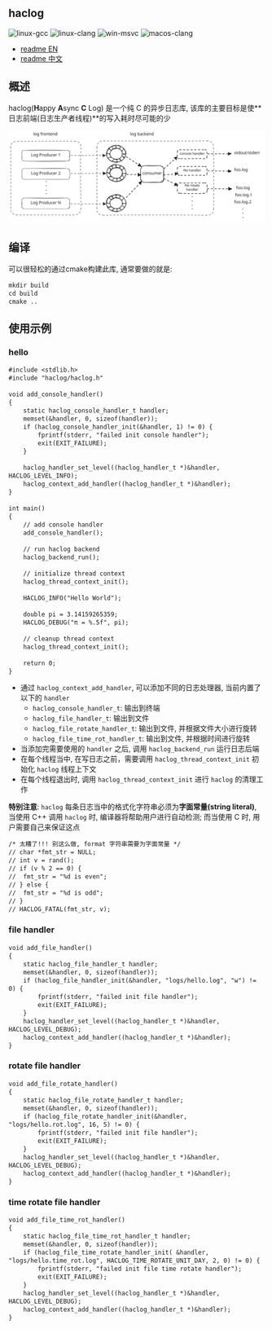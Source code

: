 ## haclog

![linux-gcc](https://github.com/MuggleWei/haclog/actions/workflows/linux-gcc.yaml/badge.svg?branch=master)
![linux-clang](https://github.com/MuggleWei/haclog/actions/workflows/linux-clang.yaml/badge.svg?branch=master)
![win-msvc](https://github.com/MuggleWei/haclog/actions/workflows/win-msvc.yaml/badge.svg?branch=master)
![macos-clang](https://github.com/MuggleWei/haclog/actions/workflows/macos-clang.yaml/badge.svg?branch=master)

* [readme EN](./README.md)
* [readme 中文](./README_cn.md)

## 概述

haclog(**H**appy **A**sync **C** Log) 是一个纯 C 的异步日志库, 该库的主要目标是使**日志前端(日志生产者线程)**的写入耗时尽可能的少  

<img src="./doc/img/haclog.svg" />

## 编译
可以很轻松的通过cmake构建此库, 通常要做的就是:
```
mkdir build
cd build
cmake ..
```

## 使用示例
### hello
```
#include <stdlib.h>
#include "haclog/haclog.h"

void add_console_handler()
{
	static haclog_console_handler_t handler;
	memset(&handler, 0, sizeof(handler));
	if (haclog_console_handler_init(&handler, 1) != 0) {
		fprintf(stderr, "failed init console handler");
		exit(EXIT_FAILURE);
	}

	haclog_handler_set_level((haclog_handler_t *)&handler, HACLOG_LEVEL_INFO);
	haclog_context_add_handler((haclog_handler_t *)&handler);
}

int main()
{
	// add console handler
	add_console_handler();

	// run haclog backend
	haclog_backend_run();

	// initialize thread context
	haclog_thread_context_init();

	HACLOG_INFO("Hello World");

	double pi = 3.14159265359;
	HACLOG_DEBUG("π = %.5f", pi);

	// cleanup thread context
	haclog_thread_context_init();

	return 0;
}
```

* 通过 `haclog_context_add_handler`, 可以添加不同的日志处理器, 当前内置了以下的 `handler`
  * `haclog_console_handler_t`: 输出到终端
  * `haclog_file_handler_t`: 输出到文件
  * `haclog_file_rotate_handler_t`: 输出到文件, 并根据文件大小进行旋转
  * `haclog_file_time_rot_handler_t`: 输出到文件, 并根据时间进行旋转
* 当添加完需要使用的 `handler` 之后, 调用 `haclog_backend_run` 运行日志后端
* 在每个线程当中, 在写日志之前，需要调用 `haclog_thread_context_init` 初始化 `haclog` 线程上下文
* 在每个线程退出时, 调用 `haclog_thread_context_init` 进行 `haclog` 的清理工作

**特别注意**: `haclog` 每条日志当中的格式化字符串必须为**字面常量(string literal)**, 当使用 C++ 调用 `haclog` 时, 编译器将帮助用户进行自动检测; 而当使用 C 时, 用户需要自己来保证这点  
```
/* 太糟了!!! 别这么做, format 字符串需要为字面常量 */
// char *fmt_str = NULL;
// int v = rand();
// if (v % 2 == 0) {
// 	fmt_str = "%d is even";
// } else {
// 	fmt_str = "%d is odd";
// }
// HACLOG_FATAL(fmt_str, v);
```

### file handler
```
void add_file_handler()
{
	static haclog_file_handler_t handler;
	memset(&handler, 0, sizeof(handler));
	if (haclog_file_handler_init(&handler, "logs/hello.log", "w") != 0) {
		fprintf(stderr, "failed init file handler");
		exit(EXIT_FAILURE);
	}
	haclog_handler_set_level((haclog_handler_t *)&handler, HACLOG_LEVEL_DEBUG);
	haclog_context_add_handler((haclog_handler_t *)&handler);
}
```

### rotate file handler
```
void add_file_rotate_handler()
{
	static haclog_file_rotate_handler_t handler;
	memset(&handler, 0, sizeof(handler));
	if (haclog_file_rotate_handler_init(&handler, "logs/hello.rot.log", 16, 5) != 0) {
		fprintf(stderr, "failed init file handler");
		exit(EXIT_FAILURE);
	}
	haclog_handler_set_level((haclog_handler_t *)&handler, HACLOG_LEVEL_DEBUG);
	haclog_context_add_handler((haclog_handler_t *)&handler);
}
```

### time rotate file handler
```
void add_file_time_rot_handler()
{
	static haclog_file_time_rot_handler_t handler;
	memset(&handler, 0, sizeof(handler));
	if (haclog_file_time_rotate_handler_init( &handler, "logs/hello.time_rot.log", HACLOG_TIME_ROTATE_UNIT_DAY, 2, 0) != 0) {
		fprintf(stderr, "failed init file time rotate handler");
		exit(EXIT_FAILURE);
	}
	haclog_handler_set_level((haclog_handler_t *)&handler, HACLOG_LEVEL_DEBUG);
	haclog_context_add_handler((haclog_handler_t *)&handler);
}
```